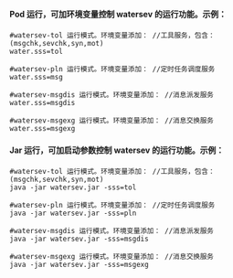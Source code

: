 #### Pod 运行，可加环境变量控制 watersev 的运行功能。示例：

```shell
#watersev-tol 运行模式。环境变量添加： //工具服务，包含： (msgchk,sevchk,syn,mot)
water.sss=tol

#watersev-pln 运行模式。环境变量添加： //定时任务调度服务
water.sss=msg

#watersev-msgdis 运行模式。环境变量添加： //消息派发服务
water.sss=msgdis

#watersev-msgexg 运行模式。环境变量添加： //消息交换服务
water.sss=msgexg
```


#### Jar 运行，可加启动参数控制 watersev 的运行功能。示例：

```shell
#watersev-tol 运行模式。环境变量添加： //工具服务，包含： (msgchk,sevchk,syn,mot)
java -jar watersev.jar -sss=tol

#watersev-pln 运行模式。环境变量添加： //定时任务调度服务
java -jar watersev.jar -sss=pln

#watersev-msgdis 运行模式。环境变量添加： //消息派发服务
java -jar watersev.jar -sss=msgdis

#watersev-msgexg 运行模式。环境变量添加： //消息交换服务
java -jar watersev.jar -sss=msgexg
```